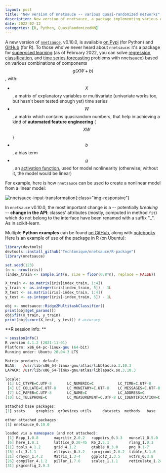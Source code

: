 ```yaml
---
layout: post
title: "New version of nnetsauce -- various quasi-randomized networks"
description: New version of nnetsauce, a package implementing various quasi-randomized networks
date: 2022-02-12
categories: [R, Python, QuasiRandomizedNN]
---
```



A new version of [`nnetsauce`](https://github.com/Techtonique/nnetsauce), v0.10.0, is available [on Pypi](https://github.com/Techtonique/nnetsauce#Python) (for Python) 
and [GitHub](https://github.com/Techtonique/nnetsauce#R) (for R). To those who've never heard about `nnetsauce`: it's a package for [supervised learning](https://en.wikipedia.org/wiki/Supervised_learning) (as of February 2022, you can solve [regression](https://techtonique.github.io/nnetsauce/documentation/regressors/), [classification](https://techtonique.github.io/nnetsauce/documentation/classifiers/), and [time series forecasting](https://techtonique.github.io/nnetsauce/documentation/time_series/) problems with nnetsauce) based on various combinations of components $$g(XW+b)$$, with: 

  - $$X$$, a matrix of explanatory variables or multivariate (univariate works too, but hasn't been tested enough yet) time series 
  - $$W$$, a matrix which contains quasirandom numbers, that help in achieving a kind of **automated feature engineering** ($$XW$$)
  - $$b$$, a bias term
  - $$g$$, an [activation function](https://en.wikipedia.org/wiki/Activation_function), used for model nonlinearity (otherwise, without it, the model would be linear)

For example, here is how `nnetsauce` can be used to create a nonlinear model from a linear model: 

![nnetsauce-input-transformation]({{base}}/images/2020-09-11/2019-10-18-image1.png){:class="img-responsive"}

In `nnetsauce` v0.10.0, the most important change is a -- potentially _breaking_ -- **change in the API**: classes' attributes (mostly, computed in method `fit`) which do not belong to the interface have been renamed with a suffix "_". As in scikit-learn.

Multiple **Python examples** can be found [on GitHub](https://github.com/Techtonique/nnetsauce/tree/master/examples), along with  [notebooks](https://github.com/Techtonique/nnetsauce/tree/master/nnetsauce/demo). Here is an example of use of the package 
in R (on Ubuntu): 

```R
library(devtools)
devtools::install_github("Techtonique/nnetsauce/R-package")
library(nnetsauce)
```

```R
set.seed(123)
(n <- nrow(iris))
(index_train <- sample.int(n, size = floor(0.8*n), replace = FALSE))

X_train <- as.matrix(iris[index_train, 1:4])
y_train <- as.integer(iris[index_train, 5]) - 1L
X_test <- as.matrix(iris[-index_train, 1:4])
y_test <- as.integer(iris[-index_train, 5]) - 1L

obj <- nnetsauce::Ridge2MultitaskClassifier()
print(obj$get_params())
obj$fit(X_train, y_train)
print(obj$score(X_test, y_test)) # accuracy
```

**R session info: **

```R
> sessionInfo()
R version 4.1.2 (2021-11-01)
Platform: x86_64-pc-linux-gnu (64-bit)
Running under: Ubuntu 20.04.3 LTS

Matrix products: default
BLAS:   /usr/lib/x86_64-linux-gnu/atlas/libblas.so.3.10.3
LAPACK: /usr/lib/x86_64-linux-gnu/atlas/liblapack.so.3.10.3

locale:
 [1] LC_CTYPE=C.UTF-8       LC_NUMERIC=C           LC_TIME=C.UTF-8       
 [4] LC_COLLATE=C.UTF-8     LC_MONETARY=C.UTF-8    LC_MESSAGES=C.UTF-8   
 [7] LC_PAPER=C.UTF-8       LC_NAME=C              LC_ADDRESS=C          
[10] LC_TELEPHONE=C         LC_MEASUREMENT=C.UTF-8 LC_IDENTIFICATION=C   

attached base packages:
[1] stats     graphics  grDevices utils     datasets  methods   base     

other attached packages:
[1] nnetsauce_0.10.0

loaded via a namespace (and not attached):
 [1] Rcpp_1.0.8       magrittr_2.0.2   rappdirs_0.3.3   munsell_0.5.0    colorspace_2.0-2
 [6] here_1.0.1       lattice_0.20-45  R6_2.5.1         rlang_1.0.1      fansi_1.0.2     
[11] tools_4.1.2      grid_4.1.2       gtable_0.3.0     png_0.1-7        utf8_1.2.2      
[16] cli_3.1.1        ellipsis_0.3.2   rprojroot_2.0.2  tibble_3.1.6     lifecycle_1.0.1 
[21] crayon_1.4.2     Matrix_1.3-4     ggplot2_3.3.5    vctrs_0.3.8      glue_1.6.1      
[26] compiler_4.1.2   pillar_1.7.0     scales_1.1.1     reticulate_1.24  jsonlite_1.7.3  
[31] pkgconfig_2.0.3 
```
